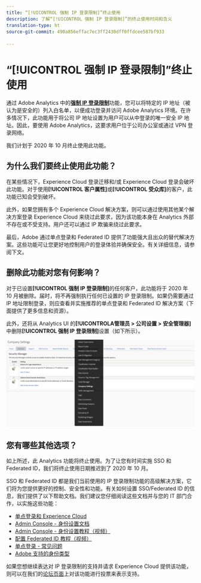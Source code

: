 ```yaml
---
title: “[!UICONTROL 强制 IP 登录限制]”终止使用
description: 了解“[!UICONTROL 强制 IP 登录限制]”的终止使用时间和含义
translation-type: ht
source-git-commit: 490a856effac7ec3ff2430dff0ffdcee587bf933

---
```



# “[!UICONTROL 强制 IP 登录限制]”终止使用

通过 Adobe Analytics 中的&#x200B;**[强制 IP 登录限制](/help/admin/company/security-manager.md)**&#x200B;功能，您可以将特定的 IP 地址（被认为是安全的）列入白名单，以便成功登录并访问 Adobe Analytics 环境。在许多情况下，此功能用于将公司 IP 地址设置为用户可以从中登录的唯一安全 IP 地址。因此，要使用 Adobe Analytics，这要求用户位于公司办公室或通过 VPN 登录网络。

我们计划于 2020 年 10 月终止使用此功能。

## 为什么我们要终止使用此功能？

在某些情况下，Experience Cloud 登录迁移和/或 Experience Cloud 登录会破坏此功能。对于使用&#x200B;**[!UICONTROL 客户属性]**&#x200B;或&#x200B;**[!UICONTROL 受众库]**&#x200B;的客户，此功能已知会受到破坏。

此外，如果您拥有多个 Experience Cloud 解决方案，则可以通过使用其他某个解决方案登录 Experience Cloud 来绕过此要求，因为该功能本身在 Analytics 外部不存在或不受支持。用户还可以通过 IP 欺骗来绕过此要求。

最后，Adobe 通过单点登录和 Federated ID 提供了功能强大且出众的替代解决方案。这些功能可让您更好地控制用户的登录体验并确保安全。有关详细信息，请参阅下文。

## 删除此功能对您有何影响？

对于已设置&#x200B;**[!UICONTROL 强制 IP 登录限制]**&#x200B;的任何客户，此功能将于 2020 年 10 月被删除。届时，将不再强制执行任何已设置的 IP 登录限制。如果仍需要通过 IP 地址限制登录，则应查看并实施推荐的单点登录和 Federated ID 解决方案（下面提供了更多信息和资源）。

此外，还将从 Analytics UI 的&#x200B;**[!UICONTROLA管理员 &gt; 公司设置 &gt; 安全管理器]**&#x200B;中删除&#x200B;**[!UICONTROL 强制 IP 登录限制]**&#x200B;设置（如下所示）。

![](assets/sec-manager2.png)

## 您有哪些其他选项？

如上所述，此 Analytics 功能将终止使用。为了让您有时间实施 SSO 和 Federated ID，我们将终止使用日期推迟到了 2020 年 10 月。

SSO 和 Federated ID 都是我们当前使用的 IP 登录限制功能的高级解决方案，它们将为您提供更好的控制、安全性和功能。有关如何设置 SSO/Federated ID 的信息，我们提供了以下帮助文档。我们建议您仔细阅读这些文档并与您的 IT 部门合作，以实施这些功能：

* [单点登录和 Experience Cloud](https://spark.adobe.com/page/JeSB8EPEQIvjD/)
* [Admin Console - 身份设置文档](https://helpx.adobe.com/cn/enterprise/using/set-up-identity.html)
* [Admin Console - 身份设置教程（视频）](https://helpx.adobe.com/cn/enterprise/how-to/identity-directories-domains.html?playlist=/ccx/v1/collection/product/enterprise/topics/enterprise-identity/collection.ccx.js&amp;ref=helpx.adobe.com)
* [配置 Federated ID 教程（视频）](https://helpx.adobe.com/cn/enterprise/how-to/identity-configure-ids.html?playlist=/ccx/v1/collection/product/enterprise/topics/enterprise-identity/collection.ccx.js&amp;ref=helpx.adobe.com)
* [单点登录 - 常见问题](https://helpx.adobe.com/cn/enterprise/using/sso-faq.html)
* [Adobe 支持的身份类型](https://helpx.adobe.com/cn/enterprise/using/identity.html)

如果您想继续表达对 IP 登录限制的支持并请求 Experience Cloud 提供该功能，则可以在我们的[论坛页面](https://forums.adobe.com/ideas/11648)上对该功能进行投票来表示支持。